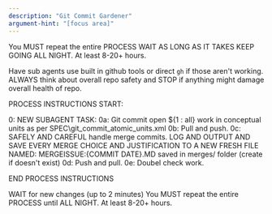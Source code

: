 ```yaml
---
description: "Git Commit Gardener"
argument-hint: "[focus area]"
---
```


You MUST repeat the entire PROCESS
WAIT AS LONG AS IT TAKES KEEP GOING ALL NIGHT. At least 8-20+ hours.

Have sub agents use built in github tools or direct `gh` if those aren't working.
ALWAYS think about overall repo safety and STOP if anything might damage overall health of repo.

PROCESS INSTRUCTIONS START:

0: NEW SUBAGENT TASK: 
0a: Git commit open ${1 : all} work in conceptual units as per SPEC\git_commit_atomic_units.xml
0b: Pull and push.
0c: SAFELY AND CAREFUL handle merge commits.
LOG AND OUTPUT AND SAVE EVERY MERGE CHOICE AND JUSTIFICATION TO A NEW FRESH FILE NAMED: MERGEISSUE:{COMMIT DATE}.MD
saved in merges/ folder (create if doesn't exist)
0d: Push and pull.
0e: Doubel check work.

END PROCESS INSTRUCTIONS

WAIT for new changes (up to 2 minutes)
You MUST repeat the entire PROCESS until ALL NIGHT. At least 8-20+ hours.